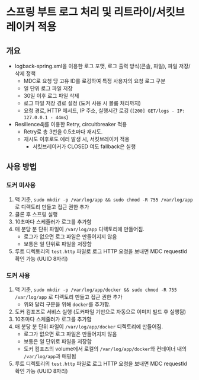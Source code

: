 # 스프링 부트 로그 처리 및 리트라이/서킷브레이커 적용

## 개요

- logback-spring.xml을 이용한 로그 포맷, 로그 출력 방식(콘솔, 파일), 파일 저장/삭제 정책
    - MDC로 요청 당 고유 ID를 로깅하여 특정 사용자의 요청 로그 구분
    - 일 단위 로그 파일 저장
    - 30일 이후 로그 파일 삭제
    - 로그 파일 저장 경로 설정 (도커 사용 시 볼륨 처리까지)
    - 요청 경로, HTTP 메서드, IP 주소, 실행시간 로깅 (`[200] GET/logs - IP: 127.0.0.1 - 44ms`)
- Resilience4j를 이용한 Retry, circuitbreaker 적용
    - Retry로 총 3번을 0.5초마다 재시도.
    - 재시도 이후로도 에러 발생 시, 서킷브레이커 적용
        - 서킷브레이커가 CLOSED 여도 fallback은 실행

## 사용 방법

### 도커 미사용

1. 맥 기준, `sudo mkdir -p /var/log/app && sudo chmod -R 755 /var/log/app` 로 디렉토리 만들고 접근 권한 추가
1. 클론 후 스프링 실행
2. 10초마다 스케줄러가 로그를 추가함
3. 매 분당 분 단위 파일이 `/var/log/app` 디렉토리에 만들어짐.
    - 로그가 없으면 로그 파일은 만들어지지 않음
    - 보통은 일 단위로 파일을 저장함
4. 루트 디렉토리의 `test.http` 파일로 로그 HTTP 요청을 보내면 MDC requestId 확인 가능 (UUID 8자리)

### 도커 사용

1. 맥 기준, `sudo mkdir -p /var/log/app/docker && sudo chmod -R 755 /var/log/app` 로 디렉토리 만들고 접근 권한 추가
    - 위와 달리 구분을 위해 `docker`를 추가함.
1. 도커 컴포즈로 서비스 실행 (도커파일 기반으로 자동으로 이미지 빌드 후 실행됨)
2. 10초마다 스케줄러가 로그를 추가함
3. 매 분당 분 단위 파일이 `/var/log/app/docker` 디렉토리에 만들어짐.
    - 로그가 없으면 로그 파일은 만들어지지 않음
    - 보통은 일 단위로 파일을 저장함
    - 도커 컴포즈의 volume에서 로컬의 `/var/log/app/docker`와 컨테이너 내의 `/var/log/app`과 매핑됨
4. 루트 디렉토리의 `test.http` 파일로 로그 HTTP 요청을 보내면 MDC requestId 확인 가능 (UUID 8자리)
